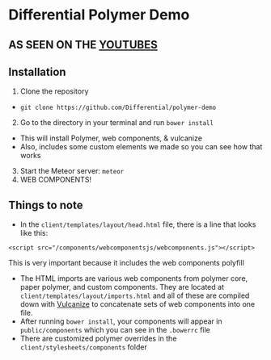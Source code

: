 # Differential Polymer Demo

## AS SEEN ON THE [YOUTUBES](https://www.youtube.com/watch?v=DsATeVvMIm4)

## Installation
1. Clone the repository
  - `git clone https://github.com/Differential/polymer-demo`
2. Go to the directory in your terminal and run `bower install`
  - This will install Polymer, web components, & vulcanize
  - Also, includes some custom elements we made so you can see how that works
3. Start the Meteor server: `meteor`
4. WEB COMPONENTS!

## Things to note
- In the `client/templates/layout/head.html` file, there is a line that looks like this:
```
<script src="/components/webcomponentsjs/webcomponents.js"></script>
```
This is very important because it includes the web components polyfill
- The HTML imports are various web components from polymer core, paper polymer, and custom components.
They are located at `client/templates/layout/imports.html` and all of these are compiled down with [Vulcanize](https://github.com/Polymer/vulcanize) to concatenate sets of web components into one file.
- After running `bower install`, your components will appear in `public/components` which you can see in the `.bowerrc` file
- There are customized polymer overrides in the `client/stylesheets/components` folder
